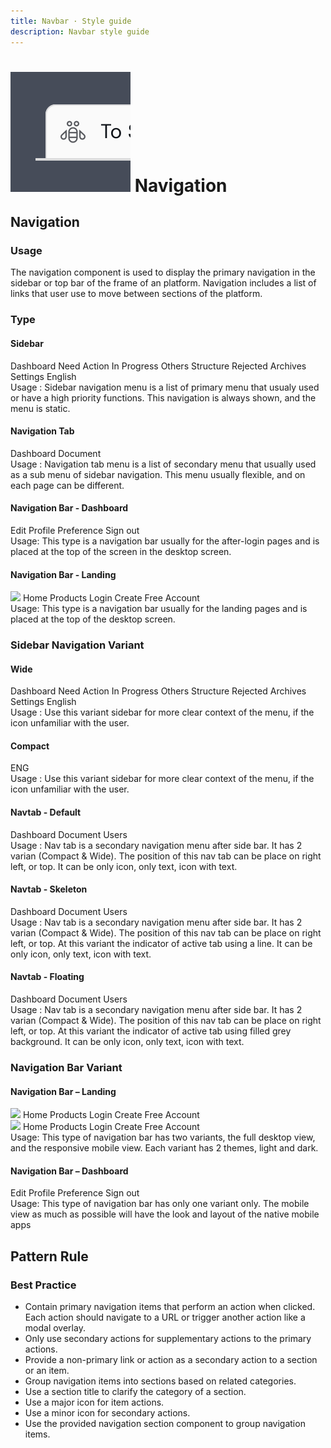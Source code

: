 ```yaml
---
title: Navbar · Style guide
description: Navbar style guide
---
```


<script setup>
  import Heading from '../../components/heading/Heading.vue'
  import { ref } from 'vue-demi'
  import pNavbar from '../../components/navbar/Navbar.vue'
  import pNavbarBrand from '../../components/navbar/NavbarBrand.vue'
  import pNavbarNav from '../../components/navbar/NavbarNav.vue'
  import pNavbarToggle from '../../components/navbar/NavbarToggle.vue'
  import pNavItem from '../../components/nav/NavItem.vue'
  import pNavItemDropdown from '../../components/nav/NavItemDropdown.vue'
  import pDropdownItem from '../../components/dropdown/DropdownItem.vue'
  import pNavForm from '../../components/nav/NavForm.vue'
  import pNavText from '../../components/nav/NavText.vue'
  import pInput from '../../components/input/Input.vue'
  import pInputGroup from '../../components/input-group/InputGroup.vue'
  import pInputGroupAddon from '../../components/input-group/InputGroupAddon.vue'
  import pDivider from '../../components/divider/Divider.vue'
  import pButton from '../../components/button/Button.vue'
  import pAvatar from '../../components/avatar/Avatar.vue'
  import pCollapse from '../../components/collapse/Collapse.vue'
  import pCaption from '../../components/caption/Caption.vue'
  import pSidebar from '../../components/sidebar/Sidebar.vue'
  import pSidebarNav from '../../components/sidebar/SidebarNav.vue'
  import pSidebarBrand from '../../components/sidebar/SidebarBrand.vue'
  import pNavSubItem from '../../components/nav/NavSubItem.vue'
  import IconDocument from '@privyid/persona-icon/vue/document-filled/20.vue'
  import IconGroup from '@privyid/persona-icon/vue/user-multiple/20.vue'
  import IconSettings from '@privyid/persona-icon/vue/adjust/20.vue'
  import IconDashboard from '@privyid/persona-icon/vue/dashboard/20.vue'
  import IconMenu from '@privyid/persona-icon/vue/menu-horizontal/20.vue'
  import IconUser from '@privyid/persona-icon/vue/profile/20.vue'
  import IconChevron from '@privyid/persona-icon/vue/chevron-sort/16.vue'
  import IconNotif from '@privyid/persona-icon/vue/notification/20.vue'
  import IconSearch from '@privyid/persona-icon/vue/search/20.vue'

  const menu = ref(false)
</script>

<style scoped lang="postcss">
  .sidebar {
    &&--fixed {
      @apply absolute;
    }
  }
</style>

# ![navigation](/assets/images/img-guide-navbar.svg) Navigation

## Navigation

### Usage

The navigation component is used to display the primary navigation in the sidebar or top bar of the frame of an platform. Navigation includes a list of links that user use to move between sections of the platform.

### Type

#### Sidebar

<div class="relative h-[50rem] flex my-6">
  <p-sidebar fixed>
    <template #brand>
      <p-sidebar-brand>
        <img src="/assets/images/logo-privy.svg" alt="" />
      </p-sidebar-brand>
    </template>
    <p-sidebar-nav>
      <p-nav-item active>
        <template #icon>
          <IconDashboard />
        </template>
        Dashboard
      </p-nav-item>
      <p-nav-sub-item text="Documents">
        <template #icon>
          <IconDocument />
        </template>
        <p-sidebar-nav id="chld-1">
          <p-nav-item disabled>
            Need Action
          </p-nav-item>
          <p-nav-item>
            In Progress
          </p-nav-item>
          <p-nav-item>
            Others
          </p-nav-item>
        </p-sidebar-nav>
      </p-nav-sub-item>
      <p-nav-sub-item text="Contacts">
        <template #icon>
          <IconGroup />
        </template>
        <p-sidebar-nav id="chld-1">
          <p-nav-item disabled>
            Structure
          </p-nav-item>
        </p-sidebar-nav>
      </p-nav-sub-item>
    </p-sidebar-nav>
    <p-sidebar-nav title="Quick Jump" condensed class="!mt-10">
      <p-nav-item>
        Rejected
      </p-nav-item>
      <p-nav-item>
        Archives
      </p-nav-item>
    </p-sidebar-nav>
    <p-sidebar-nav bottom>
      <p-nav-item>
        <template #icon>
          <IconSettings />
        </template>
        Settings
      </p-nav-item>
      <p-nav-item>
        <template #icon>
          <img src="/assets/images/icon-flag.svg"/>
        </template>
        English
      </p-nav-item>
    </p-sidebar-nav>
  </p-sidebar>
</div>
<p-caption class="!text-subtle">Usage : Sidebar navigation menu is a list of primary menu that usualy used or have a high priority functions. This navigation is always shown, and the menu is static.</p-caption>

#### Navigation Tab

<div class="flex my-6">
  <p-sidebar variant="tabs">
    <p-sidebar-nav>
      <p-nav-item active>
        <template #icon>
          <IconDashboard />
        </template>
        Dashboard
      </p-nav-item>
      <p-nav-item>
        <template #icon>
          <IconDocument />
        </template>
        Document
      </p-nav-item>
    </p-sidebar-nav>
  </p-sidebar>
</div>
<p-caption class="!text-subtle">Usage : Navigation tab menu is a list of secondary menu that usually used as a sub menu of sidebar navigation. This menu usually flexible, and on each page can be different.</p-caption>

#### Navigation Bar - Dashboard

<div class="flex-grow my-6">
  <p-navbar>
    <div class="flex flex-row">
      <div class="transition-all duration-200 ease-in-out basis-2/4 focus-within:basis-full">
        <p-navbar-nav>
          <p-input-group>
            <p-input-group-addon>
              <IconSearch />
            </p-input-group-addon>
            <p-input placeholder="Search" />
          </p-input-group>
        </p-navbar-nav>
      </div>
    </div>
     <p-navbar-nav align="right">
      <p-nav-item>
        <template #icon>
          <IconNotif />
        </template>
      </p-nav-item>
      <p-nav-item-dropdown no-caret size="xs" variant="outline">
        <template #button-content>
          <span class="flex items-center space-x-2">
            <p-avatar size="xs">
              <IconUser />
            </p-avatar>
            <span class="block text-left">
              <span class="text-sm">Tarjono Sujono</span>
              <p-caption size="xs">Personal Account</p-caption>
            </span>
            <IconChevron />
          </span>
        </template>
        <p-dropdown-item>Edit Profile</p-dropdown-item>
        <p-dropdown-item>Preference</p-dropdown-item>
        <p-dropdown-item>Sign out</p-dropdown-item>
      </p-nav-item-dropdown>
      <p-nav-text>
        <p-avatar src="https://picsum.photos/50" />
      </p-nav-text>
    </p-navbar-nav>
  </p-navbar>
</div>
<p-caption class="!text-subtle">Usage: This type is a navigation bar usually for the after-login pages and is placed at the top of the screen in the desktop screen.</p-caption>

#### Navigation Bar - Landing

<div class="flex-grow my-6">
  <p-navbar>
    <p-navbar-brand>
      <img src="../../public/assets/images/logo-privy.svg" />
    </p-navbar-brand>
    <p-navbar-nav>
      <p-nav-item active>Home</p-nav-item>
      <p-nav-item>Products</p-nav-item>
    </p-navbar-nav>
    <p-navbar-nav align="right">
      <p-nav-form>
        <p-button href="#" variant="link">Login</p-button>
        <p-button href="#" color="info">Create Free Account</p-button>
      </p-nav-form>
    </p-navbar-nav>
  </p-navbar>
</div>
<p-caption class="!text-subtle">Usage: This type is a navigation bar usually for the landing pages and is placed at the top of the desktop screen.</p-caption>

### Sidebar Navigation Variant

#### Wide

<div class="relative h-[50rem] flex my-6">
  <p-sidebar fixed>
    <template #brand>
      <p-sidebar-brand>
        <img src="/assets/images/logo-privy.svg" alt="" />
      </p-sidebar-brand>
    </template>
    <p-sidebar-nav>
      <p-nav-item active>
        <template #icon>
          <IconDashboard />
        </template>
        Dashboard
      </p-nav-item>
      <p-nav-sub-item text="Documents">
        <template #icon>
          <IconDocument />
        </template>
        <p-sidebar-nav id="chld-1">
          <p-nav-item disabled>
            Need Action
          </p-nav-item>
          <p-nav-item>
            In Progress
          </p-nav-item>
          <p-nav-item>
            Others
          </p-nav-item>
        </p-sidebar-nav>
      </p-nav-sub-item>
      <p-nav-sub-item text="Contacts">
        <template #icon>
          <IconGroup />
        </template>
        <p-sidebar-nav id="chld-1">
          <p-nav-item disabled>
            Structure
          </p-nav-item>
        </p-sidebar-nav>
      </p-nav-sub-item>
    </p-sidebar-nav>
    <p-sidebar-nav title="Quick Jump" condensed class="!mt-10">
      <p-nav-item>
        Rejected
      </p-nav-item>
      <p-nav-item>
        Archives
      </p-nav-item>
    </p-sidebar-nav>
    <p-sidebar-nav bottom>
      <p-nav-item>
        <template #icon>
          <IconSettings />
        </template>
        Settings
      </p-nav-item>
      <p-nav-item>
        <template #icon>
          <img src="/assets/images/icon-flag.svg"/>
        </template>
        English
      </p-nav-item>
    </p-sidebar-nav>
  </p-sidebar>
</div>
<p-caption class="!text-subtle">
Usage : Use this variant sidebar for more clear context of the menu, if the icon unfamiliar with the user.</p-caption>


#### Compact

<div class="relative h-[35rem] flex my-6">
  <p-sidebar type="narrow" fixed>
    <template #brand>
      <p-sidebar-brand>
        <img src="/assets/images/logo-privy-icon.svg" alt="" />
      </p-sidebar-brand>
    </template>
    <p-sidebar-nav>
      <p-nav-item active>
        <template #icon>
          <IconDashboard />
        </template>
      </p-nav-item>
      <p-nav-item>
        <template #icon>
          <IconDocument />
        </template>
      </p-nav-item>
      <p-nav-item>
        <template #icon>
          <IconGroup />
        </template>
      </p-nav-item>
      <p-nav-item>
        <template #icon>
          <IconMenu />
        </template>
      </p-nav-item>
    </p-sidebar-nav>
    <p-sidebar-nav bottom>
      <p-nav-item>
        <template #icon>
          <IconSettings />
        </template>
      </p-nav-item>
      <p-nav-item>
        <template #icon>
          <img src="/assets/images/icon-flag.svg"/>
        </template>
        ENG
      </p-nav-item>
    </p-sidebar-nav>
  </p-sidebar>
</div>
<p-caption class="!text-subtle">
Usage : Use this variant sidebar for more clear context of the menu, if the icon unfamiliar with the user.</p-caption>

#### Navtab - Default
<div class="flex flex-row">
  <div class="w-1/2">
    <div class="relative flex h-64 my-6">
      <p-sidebar variant="tabs" type="narrow" fixed>
        <p-sidebar-nav>
          <p-nav-item active>
            <template #icon>
              <IconDashboard />
            </template>
          </p-nav-item>
          <p-nav-item>
            <template #icon>
              <IconDocument />
            </template>
          </p-nav-item>
          <p-nav-item>
            <template #icon>
              <IconGroup />
            </template>
          </p-nav-item>
        </p-sidebar-nav>
      </p-sidebar>
    </div>
  </div>
  <div class="w-1/2">
    <div class="relative flex h-64 my-6">
      <p-sidebar variant="tabs" fixed>
        <p-sidebar-nav>
          <p-nav-item active>
            <template #icon>
              <IconDashboard />
            </template>
            Dashboard
          </p-nav-item>
          <p-nav-item>
            <template #icon>
              <IconDocument />
            </template>
            Document
          </p-nav-item>
          <p-nav-item>
            <template #icon>
              <IconGroup />
            </template>
            Users
          </p-nav-item>
        </p-sidebar-nav>
      </p-sidebar>
    </div>
  </div>
</div>
<p-caption class="!text-subtle">
Usage : Nav tab is a secondary navigation menu after side bar. It has 2 varian (Compact & Wide).
The position of this nav tab can be place on right left, or top. It can be only icon, only text, icon with text.</p-caption>

#### Navtab - Skeleton
<div class="flex flex-row">
  <div class="w-1/2">
    <div class="relative flex h-64 my-6">
      <p-sidebar variant="lines" type="narrow" fixed>
        <p-sidebar-nav>
          <p-nav-item active>
            <template #icon>
              <IconDashboard />
            </template>
          </p-nav-item>
          <p-nav-item>
            <template #icon>
              <IconDocument />
            </template>
          </p-nav-item>
          <p-nav-item>
            <template #icon>
              <IconGroup />
            </template>
          </p-nav-item>
        </p-sidebar-nav>
      </p-sidebar>
    </div>
  </div>
  <div class="w-1/2">
    <div class="relative flex h-64 my-6">
      <p-sidebar variant="lines" fixed>
        <p-sidebar-nav>
          <p-nav-item active>
            <template #icon>
              <IconDashboard />
            </template>
            Dashboard
          </p-nav-item>
          <p-nav-item>
            <template #icon>
              <IconDocument />
            </template>
            Document
          </p-nav-item>
          <p-nav-item>
            <template #icon>
              <IconGroup />
            </template>
            Users
          </p-nav-item>
        </p-sidebar-nav>
      </p-sidebar>
    </div>
  </div>
</div>
<p-caption class="!text-subtle">
  Usage : Nav tab is a secondary navigation menu after side bar. It has 2 varian (Compact & Wide). The position of this nav tab can be place on right left, or top. At this variant the indicator of active tab using a line. It can be only icon, only text, icon with text.
</p-caption>

#### Navtab - Floating
<div class="flex flex-row">
  <div class="w-1/2">
    <div class="relative flex h-64 my-6">
      <p-sidebar variant="pills" type="narrow" class="border-r border-r-default dark:border-r-dark-default" fixed>
        <p-sidebar-nav>
          <p-nav-item active>
            <template #icon>
              <IconDashboard />
            </template>
          </p-nav-item>
          <p-nav-item>
            <template #icon>
              <IconDocument />
            </template>
          </p-nav-item>
          <p-nav-item>
            <template #icon>
              <IconGroup />
            </template>
          </p-nav-item>
        </p-sidebar-nav>
      </p-sidebar>
    </div>
  </div>
  <div class="w-1/2">
    <div class="relative flex h-64 my-6">
      <p-sidebar variant="pills" class="border-r border-r-default dark:border-r-dark-default" fixed>
        <p-sidebar-nav>
          <p-nav-item active>
            <template #icon>
              <IconDashboard />
            </template>
            Dashboard
          </p-nav-item>
          <p-nav-item>
            <template #icon>
              <IconDocument />
            </template>
            Document
          </p-nav-item>
          <p-nav-item>
            <template #icon>
              <IconGroup />
            </template>
            Users
          </p-nav-item>
        </p-sidebar-nav>
      </p-sidebar>
    </div>
  </div>
</div>
<p-caption class="!text-subtle">
  Usage : Nav tab is a secondary navigation menu after side bar. It has 2 varian (Compact & Wide). The position of this nav tab can be place on right left, or top. At this variant the indicator of active tab using filled grey background. It can be only icon, only text, icon with text.
</p-caption>

### Navigation Bar Variant

#### Navigation Bar – Landing
<div class="flex-grow my-6">
  <p-navbar>
    <p-navbar-brand>
      <img src="../../public/assets/images/logo-privy.svg" />
    </p-navbar-brand>
    <p-navbar-nav>
      <p-nav-item active>Home</p-nav-item>
      <p-nav-item>Products</p-nav-item>
    </p-navbar-nav>
    <p-navbar-nav align="right">
      <p-nav-form>
        <p-button href="#" variant="link">Login</p-button>
        <p-button href="#" color="info">Create Free Account</p-button>
      </p-nav-form>
    </p-navbar-nav>
  </p-navbar>
</div>

<div class="flex flex-row">
  <div class="w-1/2">
    <div class="flex-grow my-6">
      <p-navbar toggleable="all">
        <p-navbar-brand>
          <img src="../../public/assets/images/logo-privy-icon.svg" />
        </p-navbar-brand>
        <p-navbar-toggle @click="menu =! menu" />
        <p-collapse v-model="menu" is-nav>
          <p-navbar-nav>
            <p-nav-item active>Home</p-nav-item>
            <p-nav-item>Products</p-nav-item>
          </p-navbar-nav>
          <p-navbar-nav align="right">
            <p-nav-form>
              <p-button href="#" variant="link">Login</p-button>
              <p-button href="#" color="info">Create Free Account</p-button>
            </p-nav-form>
          </p-navbar-nav>
        </p-collapse>
      </p-navbar>
    </div>
  </div>
</div>
<p-caption class="!text-subtle">
  Usage: This type of navigation bar has two variants, the full desktop view, and the responsive mobile view. Each variant has 2 themes, light and dark.
</p-caption>

#### Navigation Bar – Dashboard

<div class="flex-grow my-6">
  <p-navbar>
    <div class="flex flex-row">
      <div class="transition-all duration-200 ease-in-out basis-2/4 focus-within:basis-full">
        <p-navbar-nav>
          <p-input-group>
            <p-input-group-addon>
              <IconSearch />
            </p-input-group-addon>
            <p-input placeholder="Search" />
          </p-input-group>
        </p-navbar-nav>
      </div>
    </div>
     <p-navbar-nav align="right">
      <p-nav-item>
        <template #icon>
          <IconNotif />
        </template>
      </p-nav-item>
      <p-nav-item-dropdown no-caret size="xs" variant="outline">
        <template #button-content>
          <span class="flex items-center space-x-2">
            <p-avatar size="xs">
              <IconUser />
            </p-avatar>
            <span class="block text-left">
              <span class="text-sm">Tarjono Sujono</span>
              <p-caption size="xs">Personal Account</p-caption>
            </span>
            <IconChevron />
          </span>
        </template>
        <p-dropdown-item>Edit Profile</p-dropdown-item>
        <p-dropdown-item>Preference</p-dropdown-item>
        <p-dropdown-item>Sign out</p-dropdown-item>
      </p-nav-item-dropdown>
      <p-nav-text>
        <p-avatar src="https://picsum.photos/50" />
      </p-nav-text>
    </p-navbar-nav>
  </p-navbar>
</div>
<p-caption class="!text-subtle">
  Usage: This type of navigation bar has only one variant only. The mobile view as much as possible will have the look and layout of the native mobile apps
</p-caption>

## Pattern Rule
### Best Practice

<div class="flex">
  <div class="w-2/3">
    <ul>
      <li>
      Contain primary navigation items that perform an action when clicked.
      Each action should navigate to a URL or trigger another action
      like a modal overlay.
      </li>
      <li>Only use secondary actions for supplementary actions to the primary actions.</li>
      <li>Provide a non-primary link or action as a secondary action to a section or an item.</li>
      <li>Group navigation items into sections based on related categories.</li>
      <li>Use a section title to clarify the category of a section.</li>
      <li>Use a major icon for item actions.</li>
      <li>Use a minor icon for secondary actions.</li>
      <li>Use the provided navigation section component to group navigation items.</li>
    </ul>
  </div>
</div>


